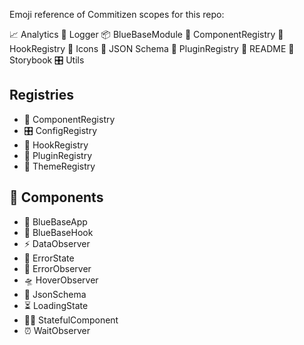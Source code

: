 Emoji reference of Commitizen scopes for this repo:

📈 Analytics
📔 Logger
📦 BlueBaseModule
🎁 ComponentRegistry
🎣 HookRegistry
🗿 Icons
🍱 JSON Schema
🔌 PluginRegistry
📖 README
📕 Storybook
🎛 Utils

## Registries

- 🎁 ComponentRegistry
- 🎛 ConfigRegistry
- 🎣 HookRegistry
- 🔌 PluginRegistry
- 🎨 ThemeRegistry

## 🎁 Components

- 🚀 BlueBaseApp
- 🎣 BlueBaseHook
- ️⚡️ DataObserver
- 🚨 ErrorState
- 🚨 ErrorObserver
- 🛸 HoverObserver
- 🍱 JsonSchema
- ⏳ LoadingState
- 👨‍🎨 StatefulComponent
- ⏰ WaitObserver